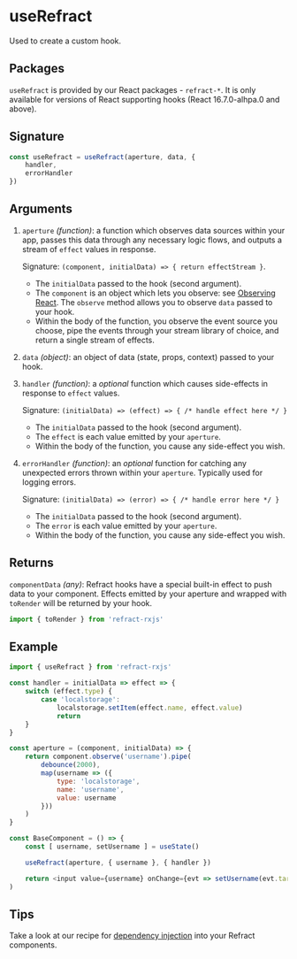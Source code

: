 # useRefract

Used to create a custom hook.

## Packages

`useRefract` is provided by our React packages - `refract-*`. It is only available for versions of React supporting hooks (React 16.7.0-alhpa.0 and above).

## Signature

```js
const useRefract = useRefract(aperture, data, {
    handler,
    errorHandler
})
```

## Arguments

1.  `aperture` _(function)_: a function which observes data sources within your app, passes this data through any necessary logic flows, and outputs a stream of `effect` values in response.

    Signature: `(component, initialData) => { return effectStream }`.

    *   The `initialData` passed to the hook (second argument).
    *   The `component` is an object which lets you observe: see [Observing React](../usage/observing-react.md). The `observe` method allows you to observe `data` passed to your hook.
    *   Within the body of the function, you observe the event source you choose, pipe the events through your stream library of choice, and return a single stream of effects.

1.  `data` _(object)_: an object of data (state, props, context) passed to your hook.

1.  `handler` _(function)_: a _optional_ function which causes side-effects in response to `effect` values.

    Signature: `(initialData) => (effect) => { /* handle effect here */ }`

    *   The `initialData` passed to the hook (second argument).
    *   The `effect` is each value emitted by your `aperture`.
    *   Within the body of the function, you cause any side-effect you wish.

1.  `errorHandler` _(function)_: an _optional_ function for catching any unexpected errors thrown within your `aperture`. Typically used for logging errors.

    Signature: `(initialData) => (error) => { /* handle error here */ }`

    *   The `initialData` passed to the hook (second argument).
    *   The `error` is each value emitted by your `aperture`.
    *   Within the body of the function, you cause any side-effect you wish.

## Returns

`componentData` _(any)_: Refract hooks have a special built-in effect to push data to your component. Effects emitted by your aperture and wrapped with `toRender` will be returned by your hook.

```js
import { toRender } from 'refract-rxjs'
```

## Example

```js
import { useRefract } from 'refract-rxjs'

const handler = initialData => effect => {
    switch (effect.type) {
        case 'localstorage':
            localstorage.setItem(effect.name, effect.value)
            return
    }
}

const aperture = (component, initialData) => {
    return component.observe('username').pipe(
        debounce(2000),
        map(username => ({
            type: 'localstorage',
            name: 'username',
            value: username
        }))
    )
}

const BaseComponent = () => {
    const [ username, setUsername ] = useState()

    useRefract(aperture, { username }, { handler })

    return <input value={username} onChange={evt => setUsername(evt.target.value)} />
)
```

## Tips

Take a look at our recipe for [dependency injection](../recipes/dependency-injection.md) into your Refract components.
